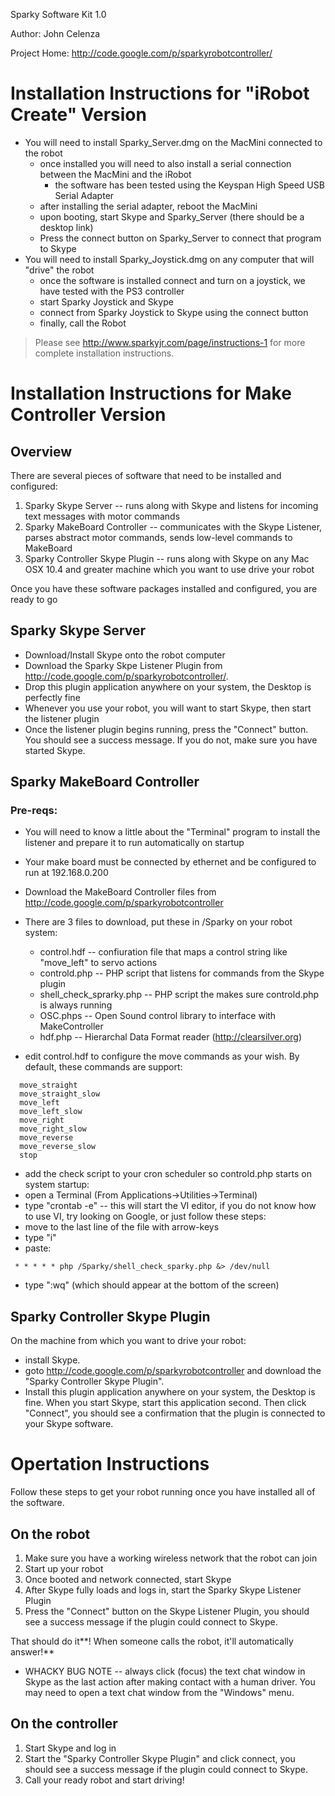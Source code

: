 Sparky Software Kit 1.0

Author: John Celenza

Project Home:
http://code.google.com/p/sparkyrobotcontroller/

# Installation Instructions for "iRobot Create" Version #
  * You will need to install Sparky\_Server.dmg on the MacMini connected to the robot
    * once installed you will need to also install a serial connection between the MacMini and the iRobot
      * the software has been tested using the Keyspan High Speed USB Serial Adapter
    * after installing the serial adapter, reboot the MacMini
    * upon booting, start Skype and Sparky\_Server (there should be a desktop link)
    * Press the connect button on Sparky\_Server to connect that program to Skype
  * You will need to install Sparky\_Joystick.dmg on any computer that will "drive" the robot
    * once the software is installed connect and turn on a joystick, we have tested with the PS3 controller
    * start Sparky Joystick and Skype
    * connect from Sparky Joystick to Skype using the connect button
    * finally, call the Robot

> Please see http://www.sparkyjr.com/page/instructions-1 for more complete installation instructions.

# Installation Instructions for Make Controller Version #

## Overview ##
There are several pieces of software that need to be installed and configured:

  1. Sparky Skype Server -- runs along with Skype and listens for incoming text messages with motor commands
  1. Sparky MakeBoard Controller -- communicates with the Skype Listener, parses abstract motor commands, sends low-level commands to MakeBoard
  1. Sparky Controller Skype Plugin -- runs along with Skype on any Mac OSX 10.4 and greater machine which you want to use drive your robot

Once you have these software packages installed and configured, you are ready to go

## Sparky Skype Server ##

  * Download/Install Skype onto the robot computer
  * Download the Sparky Skpe Listener Plugin from http://code.google.com/p/sparkyrobotcontroller/.
  * Drop this plugin application anywhere on your system, the Desktop is perfectly fine
  * Whenever you use your robot, you will want to start Skype, then start the listener plugin
  * Once the listener plugin begins running, press the "Connect" button. You should see a success message. If you do not, make sure you have started Skype.

## Sparky MakeBoard Controller ##
### Pre-reqs: ###
  * You will need to know a little about the "Terminal" program to install the listener and prepare it to run automatically on startup
  * Your make board must be connected by ethernet and be configured to run at 192.168.0.200

  * Download the MakeBoard Controller files from http://code.google.com/p/sparkyrobotcontroller
  * There are 3 files to download, put these in /Sparky on your robot system:
    * control.hdf -- confiuration file that maps a control string like "move\_left" to servo actions
    * controld.php -- PHP script that listens for commands from the Skype plugin
    * shell\_check\_sprarky.php -- PHP script the makes sure controld.php is always running
    * OSC.phps -- Open Sound control library to interface with MakeController
    * hdf.php -- Hierarchal Data Format reader (http://clearsilver.org)

  * edit control.hdf to configure the move commands as your wish. By default, these commands are support:
```
  move_straight
  move_straight_slow
  move_left
  move_left_slow
  move_right
  move_right_slow
  move_reverse
  move_reverse_slow
  stop
```
  * add the check script to your cron scheduler so controld.php starts on system startup:
  * open a Terminal (From Applications->Utilities->Terminal)
  * type "crontab -e" -- this will start the VI editor, if you do not know how to use VI, try looking on Google, or just follow these steps:
  * move to the last line of the file with arrow-keys
  * type "i"
  * paste:
```
 * * * * * php /Sparky/shell_check_sparky.php &> /dev/null
```
  * type ":wq" (which should appear at the bottom of the screen)

## Sparky Controller Skype Plugin ##
On the machine from which you want to drive your robot:
  * install Skype.
  * goto http://code.google.com/p/sparkyrobotcontroller and download the "Sparky Controller Skype Plugin".
  * Install this plugin application anywhere on your system, the Desktop is fine.
When you start Skype, start this application second. Then click "Connect", you should see a confirmation that the plugin is connected to your Skype software.


# Opertation Instructions #
Follow these steps to get your robot running once you have installed all of the software.

## On the robot ##
  1. Make sure you have a working wireless network that the robot can join
  1. Start up your robot
  1. Once booted and network connected, start Skype
  1. After Skype fully loads and logs in, start the Sparky Skype Listener Plugin
  1. Press the "Connect" button on the Skype Listener Plugin, you should see a success message if the plugin could connect to Skype.

That should do it**! When someone calls the robot, it'll automatically answer!**

  * WHACKY BUG NOTE -- always click (focus) the text chat window in Skype as the last action after making contact with a human driver. You may need to open a text chat window from the "Windows" menu.

## On the controller ##
  1. Start Skype and log in
  1. Start the "Sparky Controller Skype Plugin" and click connect, you should see a success message if the plugin could connect to Skype.
  1. Call your ready robot and start driving!